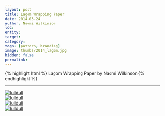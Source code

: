```yaml
---
layout: post
title: Lagom Wrapping Paper
date: 2014-03-24
author: Naomi Wilkinson 
loc: 
entity: 
target: 
category: 
tags: [pattern, branding]
image: thumbs/2014_lagom.jpg
hidden: false
permalink:
---
```



{% highlight html %}
Lagom Wrapping Paper by Naomi Wilkinson
{% endhighlight %}

---



<div class="post_image">
	<a href="{{ site.baseurl }}/images/posts/2014_lagom/001.jpg" target="_blank">
	<img src="{{ site.baseurl }}/images/posts/2014_lagom/001.jpg" alt="lulldull"></a>
</div>

<div class="post_image">
	<a href="{{ site.baseurl }}/images/posts/2014_lagom/002.jpg" target="_blank">
	<img src="{{ site.baseurl }}/images/posts/2014_lagom/002.jpg" alt="lulldull"></a>
</div>

<div class="post_image">
	<a href="{{ site.baseurl }}/images/posts/2014_lagom/003.jpg" target="_blank">
	<img src="{{ site.baseurl }}/images/posts/2014_lagom/003.jpg" alt="lulldull"></a>
</div>

<div class="post_image">
	<a href="{{ site.baseurl }}/images/posts/2014_lagom/004.jpg" target="_blank">
	<img src="{{ site.baseurl }}/images/posts/2014_lagom/004.jpg" alt="lulldull"></a>
</div>


